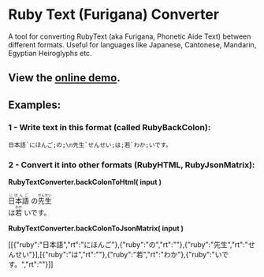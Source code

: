# Ruby Text (Furigana) Converter
A tool for converting RubyText (aka Furigana, Phonetic Aide Text) between different formats. Useful for languages like Japanese, Cantonese, Mandarin, Egyptian Heiroglyphs etc.

## View the [online demo](wip).

## Examples:

### 1 - Write text in this format (called RubyBackColon):

```日本語`にほんご;の;\n先生`せんせい;は;若`わか;いです。```

### 2 - Convert it into other formats (RubyHTML, RubyJsonMatrix):

**RubyTextConverter.backColonToHtml( input )**

<ruby>
日本語 <rp>(</rp><rt>にほんご</rt><rp>)</rp>
の <rp>(</rp><rt></rt><rp>)</rp>
先生 <rp>(</rp><rt>せんせい</rt><rp>)</rp>
</ruby>
<br>
<ruby>
は <rp>(</rp><rt></rt><rp>)</rp>
若 <rp>(</rp><rt>わか</rt><rp>)</rp>
いです。 <rp>(</rp><rt></rt><rp>)</rp>
</ruby>
<br>

**RubyTextConverter.backColonToJsonMatrix( input )**

[[{"ruby":"日本語","rt":"にほんご"},{"ruby":"の","rt":""},{"ruby":"先生","rt":"せんせい"}],[{"ruby":"は","rt":""},{"ruby":"若","rt":"わか"},{"ruby":"いです。","rt":""}]]
